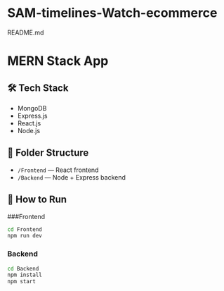 # SAM-timelines-Watch-ecommerce
README.md
# MERN Stack App

## 🛠 Tech Stack

- MongoDB
- Express.js
- React.js
- Node.js

## 📂 Folder Structure

- `/Frontend` — React frontend
- `/Backend` — Node + Express backend

## 🚀 How to Run


###Frontend

```bash
cd Frontend
npm run dev

```
### Backend

```bash
cd Backend
npm install
npm start
```

